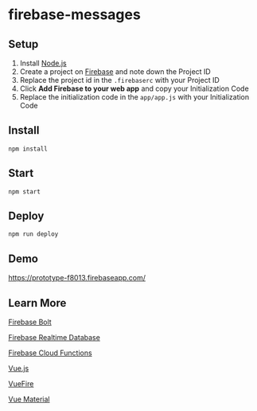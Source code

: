 # firebase-messages

## Setup

1. Install [Node.js](https://nodejs.org/en/download/)
2. Create a project on [Firebase](https://console.firebase.google.com/) and note down the Project ID
3. Replace the project id in the `.firebaserc` with your Project ID
4. Click **Add Firebase to your web app** and copy your Initialization Code
5. Replace the initialization code in the `app/app.js` with your Initialization Code

## Install
```
npm install
```

## Start
```
npm start
```

## Deploy
```
npm run deploy
```

## Demo
https://prototype-f8013.firebaseapp.com/

## Learn More

[Firebase Bolt](https://github.com/firebase/bolt)

[Firebase Realtime Database](https://firebase.google.com/docs/database/)

[Firebase Cloud Functions](https://firebase.google.com/docs/functions/)

[Vue.js](https://vuejs.org/)

[VueFire](https://github.com/vuejs/vuefire)

[Vue Material](https://vuematerial.github.io/)
